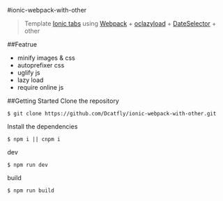 #ionic-webpack-with-other
>Template [Ionic tabs](http://ionicframework.com/getting-started/) using [Webpack](https://webpack.github.io/) + [oclazyload](https://oclazyload.readme.io) + [DateSelector](https://github.com/AppianZ/multi-picker/tree/master/DateSelector) + other  

##Featrue
- minify images & css
- autoprefixer css
- uglify js
- lazy load
- require online js  

##Getting Started
Clone the repository
```
$ git clone https://github.com/Dcatfly/ionic-webpack-with-other.git
```
Install the dependencies
```
$ npm i || cnpm i
```
dev
```
$ npm run dev
```
build
```
$ npm run build
```
